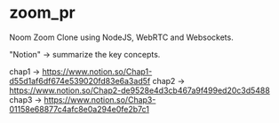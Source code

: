 # zoom_pr
Noom
Zoom Clone using NodeJS, WebRTC and Websockets.

"Notion" -> summarize the key concepts.

chap1 -> https://www.notion.so/Chap1-d55d1af6df674e539020fd83e6a3ad5f
chap2 -> https://www.notion.so/Chap2-de9528e4d3cb467a9f499ed20c3d5488
chap3 -> https://www.notion.so/Chap3-01158e68877c4afc8e0a294e0fe2b7c1
